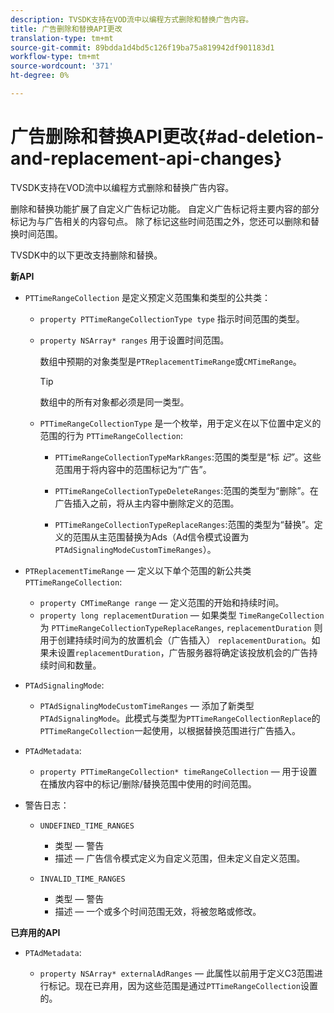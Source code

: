 ```yaml
---
description: TVSDK支持在VOD流中以编程方式删除和替换广告内容。
title: 广告删除和替换API更改
translation-type: tm+mt
source-git-commit: 89bdda1d4bd5c126f19ba75a819942df901183d1
workflow-type: tm+mt
source-wordcount: '371'
ht-degree: 0%

---
```



# 广告删除和替换API更改{#ad-deletion-and-replacement-api-changes}

TVSDK支持在VOD流中以编程方式删除和替换广告内容。

删除和替换功能扩展了自定义广告标记功能。 自定义广告标记将主要内容的部分标记为与广告相关的内容句点。 除了标记这些时间范围之外，您还可以删除和替换时间范围。

<!--<a id="section_7A90BFE99F1A4D908D6DDB0B49FA1199"></a>-->

TVSDK中的以下更改支持删除和替换。

**新API**

* `PTTimeRangeCollection` 是定义预定义范围集和类型的公共类：

   * `property PTTimeRangeCollectionType type` 指示时间范围的类型。
   * `property NSArray* ranges` 用于设置时间范围。

      数组中预期的对象类型是`PTReplacementTimeRange`或`CMTimeRange`。

      >[!TIP]
      >
      >数组中的所有对象都必须是同一类型。

   * `PTTimeRangeCollectionType` 是一个枚举，用于定义在以下位置中定义的范围的行为 `PTTimeRangeCollection`:

      * `PTTimeRangeCollectionTypeMarkRanges`:范围的类型是“标 *记”*。这些范围用于将内容中的范围标记为“广告”。

      * `PTTimeRangeCollectionTypeDeleteRanges`:范围的类型为“删除”。在广告插入之前，将从主内容中删除定义的范围。
      * `PTTimeRangeCollectionTypeReplaceRanges`:范围的类型为“替换”。定义的范围从主范围替换为Ads（Ad信令模式设置为`PTAdSignalingModeCustomTimeRanges`）。

* `PTReplacementTimeRange`  — 定义以下单个范围的新公共类 `PTTimeRangeCollection`:

   * `property CMTimeRange range`  — 定义范围的开始和持续时间。
   * `property long replacementDuration`  — 如果类型 `TimeRangeCollection` 为 `PTTimeRangeCollectionTypeReplaceRanges`, `replacementDuration` 则用于创建持续时间为的放置机会（广告插入） `replacementDuration`。如果未设置`replacementDuration`，广告服务器将确定该投放机会的广告持续时间和数量。

* `PTAdSignalingMode`:

   * `PTAdSignalingModeCustomTimeRanges`  — 添加了新类型 `PTAdSignalingMode`。此模式与类型为`PTTimeRangeCollectionReplace`的`PTTimeRangeCollection`一起使用，以根据替换范围进行广告插入。

* `PTAdMetadata`:

   * `property PTTimeRangeCollection* timeRangeCollection`  — 用于设置在播放内容中的标记/删除/替换范围中使用的时间范围。

* 警告日志：

   * `UNDEFINED_TIME_RANGES`

      * 类型 — 警告
      * 描述 — 广告信令模式定义为自定义范围，但未定义自定义范围。
   * `INVALID_TIME_RANGES`

      * 类型 — 警告
      * 描述 — 一个或多个时间范围无效，将被忽略或修改。


**已弃用的API**

* `PTAdMetadata`:

   * `property NSArray* externalAdRanges`  — 此属性以前用于定义C3范围进行标记。现在已弃用，因为这些范围是通过`PTTimeRangeCollection`设置的。